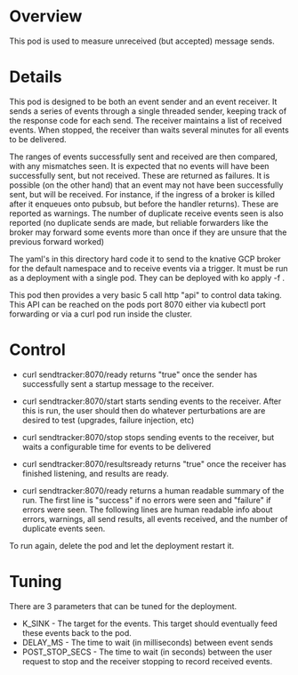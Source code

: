 # Overview
This pod is used to measure unreceived (but accepted) message sends.

# Details
This pod is designed to be both an event sender and an event receiver.  It
sends a series of events through a single threaded sender, keeping track of the
response code for each send.  The receiver maintains a list
of received events.  When stopped, the receiver than waits several minutes
for all events to be delivered.

The ranges of events successfully sent and received are then compared, with
any mismatches seen.  It is expected that no events will have been successfully
sent, but not received.  These are returned as failures.  It is possible (on
the other hand) that an event may not have been successfully sent, but will be
received.  For instance, if the ingress of a broker is killed after it enqueues
onto pubsub, but before the handler returns).  These are reported as warnings.
The number of duplicate receive events seen is also reported (no duplicate sends
are made, but reliable forwarders like the broker may forward some events more than
once if they are unsure that the previous forward worked)

The yaml's in this directory hard code it to send to the knative GCP
broker for the default namespace and to receive events via a trigger.
It must be run as a deployment with a single pod.  They can be deployed with
  ko apply -f .

This pod then provides a very basic 5 call http "api" to control data taking.
This API can be reached on the pods port 8070 either via kubectl port forwarding
or via a curl pod run inside the cluster.

# Control
- curl sendtracker:8070/ready
  returns "true" once the sender has successfully sent a startup message to the receiver.

- curl sendtracker:8070/start
  starts sending events to the receiver.  After this is run, the user should then do whatever
  perturbations are are desired to test (upgrades, failure injection, etc)

- curl sendtracker:8070/stop
  stops sending events to the receiver, but waits a configurable time for events to be delivered

- curl sendtracker:8070/resultsready
  returns "true" once the receiver has finished listening, and results are ready.

- curl sendtracker:8070/ready
  returns a human readable summary of the run.  The first line is "success" if no errors were seen
  and "failure" if errors were seen.  The following lines are human readable info about errors, warnings,
  all send results, all events received, and the number of duplicate events seen.

To run again, delete the pod and let the deployment restart it.

# Tuning
There are 3 parameters that can be tuned for the deployment.

* K\_SINK - The target for the events.  This target should eventually feed these events back to the pod.
* DELAY\_MS - The time to wait (in milliseconds) between event sends
* POST\_STOP\_SECS - The time to wait (in seconds) between the user request to stop and the receiver stopping to record received events.
